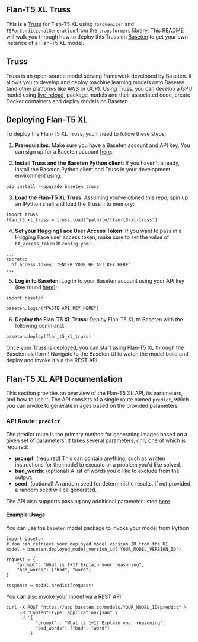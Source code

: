 ## Flan-T5 XL Truss

This is a [Truss](https://truss.baseten.co/) for Flan-T5 XL using `T5Tokenizer` and `T5ForConditionalGeneration` from the `transformers` library. This README will walk you through how to deploy this Truss on [Baseten](https://www.baseten.co/) to get your own instance of a Flan-T5 XL model.

## Truss

Truss is an open-source model serving framework developed by Baseten. It allows you to develop and deploy machine learning models onto Baseten (and other platforms like [AWS](https://truss.baseten.co/deploy/aws) or [GCP](https://truss.baseten.co/deploy/gcp)). Using Truss, you can develop a GPU model using [live-reload](https://baseten.co/blog/technical-deep-dive-truss-live-reload), package models and their associated code, create Docker containers and deploy models on Baseten.

## Deploying Flan-T5 XL

To deploy the Flan-T5 XL Truss, you'll need to follow these steps:

1. __Prerequisites__: Make sure you have a Baseten account and API key. You can sign up for a Baseten account [here](https://app.baseten.co/signup).

2. __Install Truss and the Baseten Python client__: If you haven't already, install the Baseten Python client and Truss in your development environment using:
```
pip install --upgrade baseten truss
```

3. __Load the Flan-T5 XL Truss__: Assuming you've cloned this repo, spin up an IPython shell and load the Truss into memory:
```
import truss
flan_t5_xl_truss = truss.load("path/to/flan-t5-xl-truss")
```

4. __Set your Hugging Face User Access Token__: If you want to pass in a Hugging Face user access token, make sure to set the value of `hf_access_token` in `config.yaml`:
```
...
secrets:
  hf_access_token: "ENTER YOUR HF API KEY HERE"
...
```

5. __Log in to Baseten__: Log in to your Baseten account using your API key (key found [here](https://app.baseten.co/settings/account/api_keys)):
```
import baseten

baseten.login("PASTE_API_KEY_HERE")
```

6. __Deploy the Flan-T5 XL Truss__: Deploy Flan-T5 XL to Baseten with the following command:
```
baseten.deploy(flan_t5_xl_truss)
```

Once your Truss is deployed, you can start using Flan-T5 XL through the Baseten platform! Navigate to the Baseten UI to watch the model build and deploy and invoke it via the REST API.

## Flan-T5 XL API Documentation
This section provides an overview of the Flan-T5 XL API, its parameters, and how to use it. The API consists of a single route named `predict`, which you can invoke to generate images based on the provided parameters.

### API Route: `predict`
The predict route is the primary method for generating images based on a given set of parameters. It takes several parameters, only one of which is required:

- __prompt__: (required) This can contain anything, such as written instructions for the model to execute or a problem you'd like solved.
- __bad_words__: (optional) A list of words you'd like to exclude from the output.
- __seed__: (optional) A random seed for deterministic results. If not provided, a random seed will be generated.

The API also supports passing any additional parameter listed [here](https://huggingface.co/docs/transformers/v4.24.0/en/main_classes/text_generation#transformers.generation_utils.GenerationMixin.generate).

#### Example Usage
You can use the `baseten` model package to invoke your model from Python
```
import baseten
# You can retrieve your deployed model version ID from the UI
model = baseten.deployed_model_version_id('YOUR_MODEL_VERSION_ID')  

request = {
    "prompt": "What is 1+1? Explain your reasoning",
    "bad_words": ["bad", "word"]
}

response = model.predict(request)
```

You can also invoke your model via a REST API
```
curl -X POST "https://app.baseten.co/models/YOUR_MODEL_ID/predict" \
     -H "Content-Type: application/json" \
     -d '{
           "prompt" : "What is 1+1? Explain your reasoning",
           "bad_words": ["bad", "word"]
         }'
```